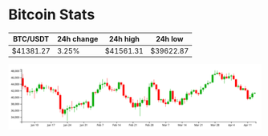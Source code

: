 # Bitcoin Stats

BTC/USDT|24h change|24h high|24h low|
|---|---|---|---|
|$41381.27|3.25%|$41561.31|$39622.87|

<img src="./chart.svg">
